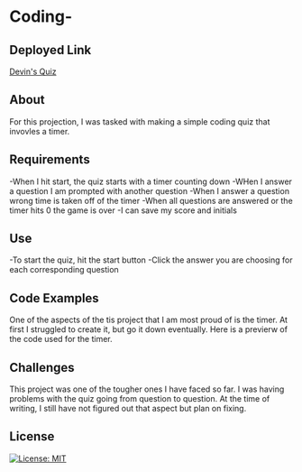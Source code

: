 # Coding-

## Deployed Link

[Devin's Quiz](https://kuyadevin.github.io/Coding-Quiz/)


## About
For this projection, I was tasked with making a simple coding quiz that invovles a timer.

## Requirements
-When I hit start, the quiz starts with a timer counting down
-WHen I answer a question I am prompted with another question
-When I answer a question wrong time is taken off of the timer
-When all questions are answered or the timer hits 0 the game is over
-I can save my score and initials

## Use
-To start the quiz, hit the start button
-Click the answer you are choosing for each corresponding question

## Code Examples
One of the aspects of the tis project that I am most proud of is the timer. At first I struggled to create it, but go it down eventually. Here is a previerw of the code used for the timer. 

## Challenges
This project was one of the tougher ones I have faced so far. I was having problems with the quiz going from question to question. At the time of writing, I still have not figured out that aspect but plan on fixing.

## License
[![License: MIT](https://img.shields.io/badge/License-MIT-yellow.svg)](https://opensource.org/licenses/MIT)